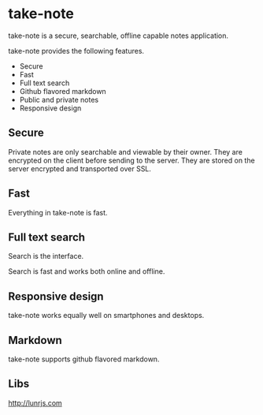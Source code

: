 # take-note

take-note is a secure, searchable, offline capable notes application.

take-note provides the following features.

* Secure
* Fast
* Full text search
* Github flavored markdown
* Public and private notes
* Responsive design

## Secure

Private notes are only searchable and viewable by their owner. They are encrypted on the client before sending to the server. They are stored on the server encrypted and transported over SSL.

## Fast

Everything in take-note is fast.

## Full text search

Search is the interface.

Search is fast and works both online and offline.

## Responsive design

take-note works equally well on smartphones and desktops.

## Markdown

take-note supports github flavored markdown.

## Libs

http://lunrjs.com
